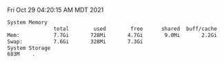 Fri Oct 29 04:20:15 AM MDT 2021
```bash
System Memory
               total        used        free      shared  buff/cache   available
Mem:           7.7Gi       728Mi       4.7Gi       9.0Mi       2.2Gi       6.6Gi
Swap:          7.6Gi       328Mi       7.3Gi
System Storage
683M	.
```
